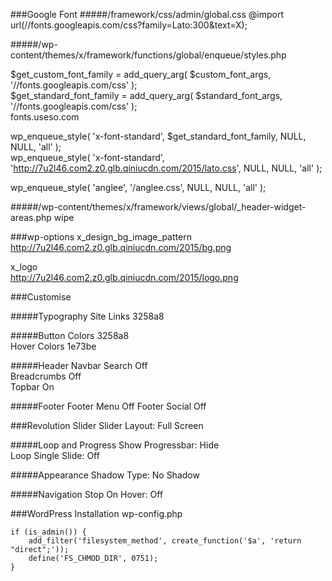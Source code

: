 ###Google Font
#####/framework/css/admin/global.css
@import url(//fonts.googleapis.com/css?family=Lato:300&text=X);

#####/wp-content/themes/x/framework/functions/global/enqueue/styles.php

$get_custom_font_family   = add_query_arg( $custom_font_args,   '//fonts.googleapis.com/css' );  
$get_standard_font_family = add_query_arg( $standard_font_args, '//fonts.googleapis.com/css' );  
fonts.useso.com

wp_enqueue_style( 'x-font-standard', $get_standard_font_family, NULL, NULL, 'all' );  
wp_enqueue_style( 'x-font-standard', 'http://7u2l46.com2.z0.glb.qiniucdn.com/2015/lato.css', NULL, NULL, 'all' );

wp_enqueue_style( 'anglee', '/anglee.css', NULL, NULL, 'all' );

#####/wp-content/themes/x/framework/views/global/_header-widget-areas.php
wipe

###wp-options
x_design_bg_image_pattern  
http://7u2l46.com2.z0.glb.qiniucdn.com/2015/bg.png

x_logo  
http://7u2l46.com2.z0.glb.qiniucdn.com/2015/logo.png

###Customise

#####Typography
Site Links		3258a8

#####Button
Colors			3258a8  
Hover Colors	1e73be

#####Header
Navbar Search	Off  
Breadcrumbs		Off  
Topbar			On

#####Footer
Footer Menu		Off
Footer Social	Off

###Revolution Slider
Slider Layout: Full Screen

#####Loop and Progress
Show Progressbar: Hide  
Loop Single Slide: Off

#####Appearance
Shadow Type: No Shadow

#####Navigation
Stop On Hover: Off

###WordPress Installation
wp-config.php

	if (is_admin()) {
		add_filter('filesystem_method', create_function('$a', 'return "direct";'));
		define('FS_CHMOD_DIR', 0751);
	}